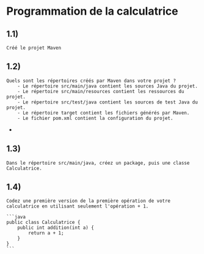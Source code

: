 # Programmation de la calculatrice

## 1.1)
    Créé le projet Maven

## 1.2)
    Quels sont les répertoires créés par Maven dans votre projet ?
        - Le répertoire src/main/java contient les sources Java du projet.
        - Le répertoire src/main/resources contient les ressources du projet.
        - Le répertoire src/test/java contient les sources de test Java du projet.
        - Le répertoire target contient les fichiers générés par Maven.
        - Le fichier pom.xml contient la configuration du projet.
- 
## 1.3)
    Dans le répertoire src/main/java, créez un package, puis une classe Calculatrice.

## 1.4)
    Codez une première version de la première opération de votre calculatrice en utilisant seulement l'opération + 1.

    ```java
    public class Calculatrice {
        public int addition(int a) {
            return a + 1;
        }
    }
    ```